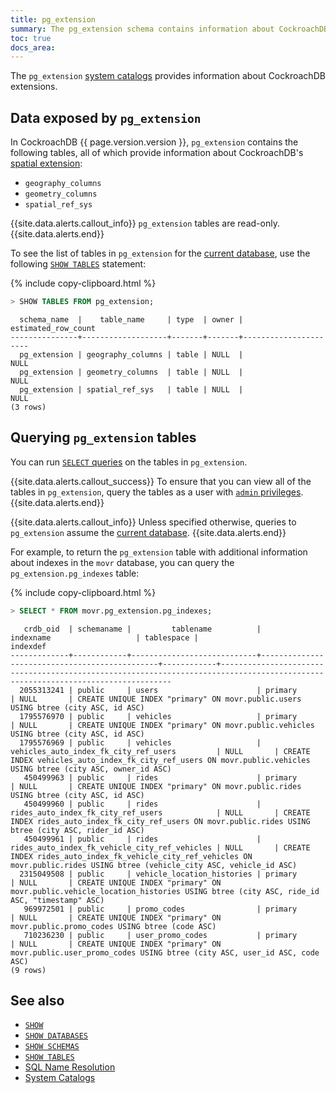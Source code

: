 ```yaml
---
title: pg_extension
summary: The pg_extension schema contains information about CockroachDB extensions.
toc: true
docs_area: 
---
```


The `pg_extension` [system catalogs](system-catalogs.html) provides information about CockroachDB extensions.

## Data exposed by `pg_extension`

In CockroachDB {{ page.version.version }}, `pg_extension` contains the following tables, all of which provide information about CockroachDB's [spatial extension](spatial-features.html):

- `geography_columns`
- `geometry_columns`
- `spatial_ref_sys`

{{site.data.alerts.callout_info}}
`pg_extension` tables are read-only.
{{site.data.alerts.end}}

To see the list of tables in `pg_extension` for the [current database](sql-name-resolution.html#current-database), use the following [`SHOW TABLES`](show-tables.html) statement:

{% include copy-clipboard.html %}
~~~ sql
> SHOW TABLES FROM pg_extension;
~~~

~~~
  schema_name  |    table_name     | type  | owner | estimated_row_count
---------------+-------------------+-------+-------+----------------------
  pg_extension | geography_columns | table | NULL  |                NULL
  pg_extension | geometry_columns  | table | NULL  |                NULL
  pg_extension | spatial_ref_sys   | table | NULL  |                NULL
(3 rows)
~~~

## Querying `pg_extension` tables

You can run [`SELECT` queries](selection-queries.html) on the tables in `pg_extension`.

{{site.data.alerts.callout_success}}
To ensure that you can view all of the tables in `pg_extension`, query the tables as a user with [`admin` privileges](authorization.html#admin-role).
{{site.data.alerts.end}}

{{site.data.alerts.callout_info}}
Unless specified otherwise, queries to `pg_extension` assume the [current database](sql-name-resolution.html#current-database).
{{site.data.alerts.end}}

For example, to return the `pg_extension` table with additional information about indexes in the `movr` database, you can query the `pg_extension.pg_indexes` table:

{% include copy-clipboard.html %}
~~~ sql
> SELECT * FROM movr.pg_extension.pg_indexes;
~~~

~~~
   crdb_oid  | schemaname |         tablename          |                   indexname                   | tablespace |                                                            indexdef
-------------+------------+----------------------------+-----------------------------------------------+------------+---------------------------------------------------------------------------------------------------------------------------------
  2055313241 | public     | users                      | primary                                       | NULL       | CREATE UNIQUE INDEX "primary" ON movr.public.users USING btree (city ASC, id ASC)
  1795576970 | public     | vehicles                   | primary                                       | NULL       | CREATE UNIQUE INDEX "primary" ON movr.public.vehicles USING btree (city ASC, id ASC)
  1795576969 | public     | vehicles                   | vehicles_auto_index_fk_city_ref_users         | NULL       | CREATE INDEX vehicles_auto_index_fk_city_ref_users ON movr.public.vehicles USING btree (city ASC, owner_id ASC)
   450499963 | public     | rides                      | primary                                       | NULL       | CREATE UNIQUE INDEX "primary" ON movr.public.rides USING btree (city ASC, id ASC)
   450499960 | public     | rides                      | rides_auto_index_fk_city_ref_users            | NULL       | CREATE INDEX rides_auto_index_fk_city_ref_users ON movr.public.rides USING btree (city ASC, rider_id ASC)
   450499961 | public     | rides                      | rides_auto_index_fk_vehicle_city_ref_vehicles | NULL       | CREATE INDEX rides_auto_index_fk_vehicle_city_ref_vehicles ON movr.public.rides USING btree (vehicle_city ASC, vehicle_id ASC)
  2315049508 | public     | vehicle_location_histories | primary                                       | NULL       | CREATE UNIQUE INDEX "primary" ON movr.public.vehicle_location_histories USING btree (city ASC, ride_id ASC, "timestamp" ASC)
   969972501 | public     | promo_codes                | primary                                       | NULL       | CREATE UNIQUE INDEX "primary" ON movr.public.promo_codes USING btree (code ASC)
   710236230 | public     | user_promo_codes           | primary                                       | NULL       | CREATE UNIQUE INDEX "primary" ON movr.public.user_promo_codes USING btree (city ASC, user_id ASC, code ASC)
(9 rows)
~~~

## See also

- [`SHOW`](show-vars.html)
- [`SHOW DATABASES`](show-databases.html)
- [`SHOW SCHEMAS`](show-schemas.html)
- [`SHOW TABLES`](show-tables.html)
- [SQL Name Resolution](sql-name-resolution.html)
- [System Catalogs](system-catalogs.html)
